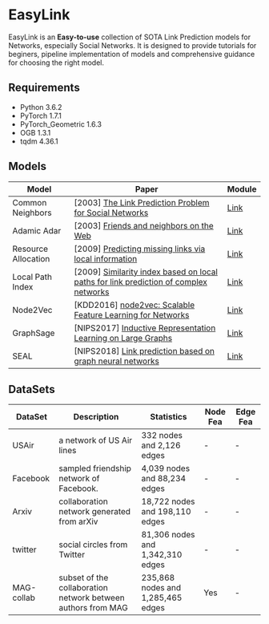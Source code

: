 # EasyLink

EasyLink is an **Easy-to-use** collection of SOTA Link Prediction models for Networks, especially Social Networks. It is designed to provide tutorials for beginers, pipeline implementation of models and comprehensive guidance for choosing the right model.

## Requirements
* Python 3.6.2
* PyTorch 1.7.1
* PyTorch_Geometric 1.6.3
* OGB 1.3.1
* tqdm 4.36.1

## Models
| Model               | Paper                                                        | Module |
| ------------------- | ------------------------------------------------------------ | ------ |
| Common Neighbors | [2003] [The Link Prediction Problem for Social Networks](https://dl.acm.org/doi/pdf/10.1145/956863.956972) | [Link](https://github.com/fs302/EasyLink/blob/main/easylink/model/heuristic_similarity.py#L7)  |
| Adamic Adar         | [2003] [Friends and neighbors on the Web](http://social.cs.uiuc.edu/class/cs591kgk/friendsadamic.pdf) |   [Link](https://github.com/fs302/EasyLink/blob/main/easylink/model/heuristic_similarity.py#L27)     |
| Resource Allocation | [2009] [Predicting missing links via local information](https://arxiv.org/pdf/0901.0553.pdf) |    [Link](https://github.com/fs302/EasyLink/blob/main/easylink/model/heuristic_similarity.py#L50)    |
| Local Path Index    | [2009] [Similarity index based on local paths for link prediction of complex networks](https://journals.aps.org/pre/pdf/10.1103/PhysRevE.80.046122) |  [Link](https://github.com/fs302/EasyLink/blob/main/easylink/model/heuristic_similarity.py#L73)  |
| Node2Vec            | [KDD2016] [node2vec: Scalable Feature Learning for Networks](https://cs.stanford.edu/~jure/pubs/node2vec-kdd16.pdf) |  [Link](https://github.com/fs302/EasyLink/blob/main/easylink/model/node2vec_link.py) |
| GraphSage           | [NIPS2017] [Inductive Representation Learning on Large Graphs](http://snap.stanford.edu/graphsage/) |   [Link](https://github.com/fs302/EasyLink/blob/main/easylink/model/graphsage_link.py)     |
| SEAL                | [NIPS2018] [Link prediction based on graph neural networks](https://arxiv.org/abs/1802.09691) |   [Link](https://github.com/fs302/EasyLink/blob/main/easylink/model/seal.py)   |


## DataSets

| DataSet     | Description                                                  | Statistics                                           | Node Fea | Edge Fea |
| ----------- | ------------------------------------------------------------ | ---------------------------------------------------- | -------- | -------- |
| USAir       | a network of US Air lines                                    | 332 nodes and 2,126 edges                            |-|-|
| Facebook    | sampled friendship network of Facebook.                      | 4,039 nodes and 88,234 edges                         |-|-|
| Arxiv       | collaboration network generated from arXiv                   | 18,722 nodes and 198,110 edges                       |-|-|
| twitter     | social circles from Twitter                                  | 81,306 nodes and 1,342,310 edges                     |-|-|
| MAG-collab  | subset of the collaboration network between authors from MAG | 235,868	nodes and 1,285,465 edges	            | Yes |-|
